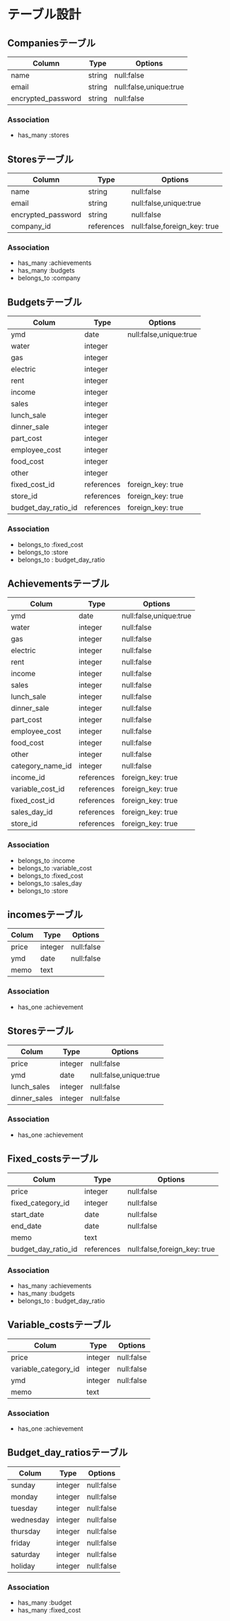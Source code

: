 # テーブル設計

## Companiesテーブル　

| Column             | Type   | Options                   |
| ------------------ | ------ | ------------------------- |
| name               | string | null:false                |
| email              | string | null:false,unique:true    |
| encrypted_password | string | null:false                |

### Association

- has_many :stores

## Storesテーブル　

| Column             | Type      | Options                       |
| ------------------ | --------- | ----------------------------- |
| name               | string    | null:false                    |
| email              | string    | null:false,unique:true        |
| encrypted_password | string    | null:false                    |
| company_id         | references| null:false,foreign_key: true  |

### Association

- has_many :achievements
- has_many :budgets
- belongs_to :company


## Budgetsテーブル

| Colum              | Type       | Options                       |
| ------------------ | ---------- | ----------------------------- |
| ymd                | date       | null:false,unique:true        |
| water              | integer    |                               |
| gas                | integer    |                               |
| electric           | integer    |                               |
| rent               | integer    |                               |
| income             | integer    |                               |
| sales              | integer    |                               |
| lunch_sale         | integer    |                               |
| dinner_sale        | integer    |                               |
| part_cost          | integer    |                               |
| employee_cost      | integer    |                               |
| food_cost          | integer    |                               |
| other              | integer    |                               |
| fixed_cost_id      | references | foreign_key: true             |
| store_id           | references | foreign_key: true             |
| budget_day_ratio_id| references | foreign_key: true             |




### Association

- belongs_to :fixed_cost
- belongs_to :store
- belongs_to : budget_day_ratio


## Achievementsテーブル

| Colum              | Type       | Options                       |
| ------------------ | ---------- | ----------------------------- |
| ymd                | date       | null:false,unique:true        |
| water              | integer    | null:false                    |
| gas                | integer    | null:false                    |
| electric           | integer    | null:false                    |
| rent               | integer    | null:false                    |
| income             | integer    | null:false                    |
| sales              | integer    | null:false                    |
| lunch_sale         | integer    | null:false                    |
| dinner_sale        | integer    | null:false                    |
| part_cost          | integer    | null:false                    |
| employee_cost      | integer    | null:false                    |
| food_cost          | integer    | null:false                    |
| other              | integer    | null:false                    |
| category_name_id   | integer    | null:false                    |
| income_id          | references | foreign_key: true             |
| variable_cost_id   | references | foreign_key: true             |
| fixed_cost_id      | references | foreign_key: true             |
| sales_day_id       | references | foreign_key: true             |
| store_id           | references | foreign_key: true             |




### Association

- belongs_to :income
- belongs_to :variable_cost
- belongs_to :fixed_cost
- belongs_to :sales_day
- belongs_to :store




## incomesテーブル

| Colum              | Type       | Options                       |
| ------------------ | ---------- | ----------------------------- |
| price              | integer    | null:false                    |
| ymd                | date       | null:false                    |
| memo               | text       |                               |


### Association

- has_one :achievement


## Storesテーブル

| Colum              | Type       | Options                        |
| ------------------ | ---------- | ------------------------------ |
| price              | integer    | null:false                     |
| ymd                | date       | null:false,unique:true         |
| lunch_sales        | integer    | null:false                     |
| dinner_sales       | integer    | null:false                     |


### Association


- has_one :achievement



## Fixed_costsテーブル

| Colum              | Type       | Options                        |
| ------------------ | ---------- | ------------------------------ |
| price              | integer    | null:false                     |
| fixed_category_id  | integer    | null:false                     |
| start_date         | date       | null:false                     |
| end_date           | date       | null:false                     |
| memo               | text       |                                |
| budget_day_ratio_id| references | null:false,foreign_key: true   |


### Association


- has_many :achievements
- has_many :budgets
- belongs_to : budget_day_ratio


## Variable_costsテーブル

| Colum               | Type       | Options                        |
| ------------------- | ---------- | ------------------------------ |
| price               | integer    | null:false                     |
| variable_category_id| integer    | null:false                     |
| ymd                 | integer    | null:false                     |
| memo                | text       |                                |


### Association


- has_one :achievement

## Budget_day_ratiosテーブル

| Colum               | Type       | Options                        |
| ------------------- | ---------- | ------------------------------ |
| sunday              | integer    | null:false                     |
| monday              | integer    | null:false                     |
| tuesday             | integer    | null:false                     |
| wednesday           | integer    | null:false                     |
| thursday            | integer    | null:false                     |
| friday              | integer    | null:false                     |
| saturday            | integer    | null:false                     |
| holiday             | integer    | null:false                     |



### Association


- has_many :budget
- has_many :fixed_cost
